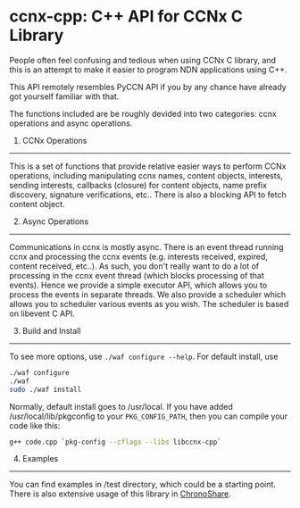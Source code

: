 ccnx-cpp: C++ API for CCNx C Library
====================================

People often feel confusing and tedious when using CCNx C library, and this is an attempt to make it easier to program NDN applications using C++.

This API remotely resembles PyCCN API if you by any chance have already got yourself familiar with that.

The functions included are be roughly devided into two categories: ccnx operations and async operations.

1. CCNx Operations
------------------
This is a set of functions that provide relative easier ways to perform CCNx operations, including manipulating ccnx names, content objects, interests, sending interests, callbacks (closure) for content objects, name prefix discovery, signature verifications, etc.. There is also a blocking API to fetch content object.

2. Async Operations
-------------------
Communications in ccnx is mostly async. There is an event thread running ccnx and processing the ccnx events (e.g. interests received, expired, content received, etc..). As such, you don't really want to do a lot of processing in the ccnx event thread (which blocks processing of that events). Hence we provide a simple executor API, which allows you to process the events in separate threads. We also provide a scheduler which allows you to scheduler various events as you wish. The scheduler is based on libevent C API.

3. Build and Install
--------------------
To see more options, use `./waf configure --help`.
For default install, use
```bash
./waf configure
./waf
sudo ./waf install
```

Normally, default install goes to /usr/local.
If you have added /usr/local/lib/pkgconfig to your `PKG_CONFIG_PATH`, then you can compile your code like this:
```bash
g++ code.cpp `pkg-config --cflags --libs libccnx-cpp`
```

4. Examples
-----------
You can find examples in /test directory, which could be a starting point.
There is also extensive usage of this library in [ChronoShare](https://github.com/named-data/ChronoShare).


